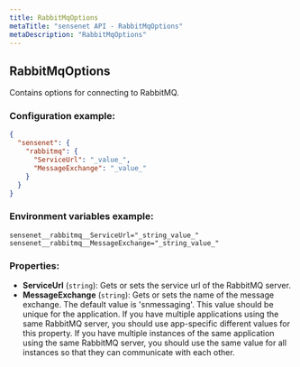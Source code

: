 ```yaml
---
title: RabbitMqOptions
metaTitle: "sensenet API - RabbitMqOptions"
metaDescription: "RabbitMqOptions"
---
```


## RabbitMqOptions

Contains options for connecting to RabbitMQ.

### Configuration example:
``` json
{
  "sensenet": {
    "rabbitmq": {
      "ServiceUrl": "_value_",
      "MessageExchange": "_value_"
    }
  }
}
```
### Environment variables example:
```
sensenet__rabbitmq__ServiceUrl="_string_value_"
sensenet__rabbitmq__MessageExchange="_string_value_"
```
### Properties:
- **ServiceUrl** (`string`): Gets or sets the service url of the RabbitMQ server.
- **MessageExchange** (`string`): Gets or sets the name of the message exchange. The default value is 'snmessaging'. This value should be unique for the application. If you have multiple applications using the same RabbitMQ server, you should use app-specific different values for this property.
If you have multiple instances of the same application using the same RabbitMQ server, you should use the same value for all instances so that they can communicate with each other.


